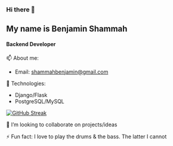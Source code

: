 ### Hi there 👋
## My name is Benjamin Shammah 
#### Backend Developer<br>
📫 About me:
- Email: shammahbenjamin@gmail.com

💬 Technologies:
- Django/Flask
- PostgreSQL/MySQL

[![GitHub Streak](https://github-readme-streak-stats.herokuapp.com?user=asbenjamin&theme=nord&hide_border=true)](https://git.io/streak-stats)

👯 I’m looking to collaborate on projects/ideas

⚡ Fun fact: I love to play the drums & the bass. The latter I cannot

